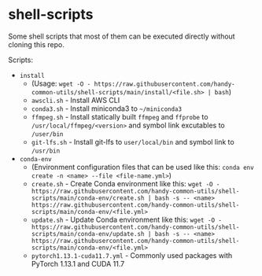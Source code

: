 # shell-scripts

Some shell scripts that most of them can be executed directly without cloning this repo.

Scripts:

- `install`
    - (Usage: `wget -O - https://raw.githubusercontent.com/handy-common-utils/shell-scripts/main/install/<file.sh> | bash`)
    - `awscli.sh` - Install AWS CLI
    - `conda3.sh` - Install miniconda3 to `~/miniconda3`
    - `ffmpeg.sh` - Install statically built `ffmpeg` and `ffprobe` to `/usr/local/ffmpeg/<version>` and symbol link excutables to `/user/bin`
    - `git-lfs.sh` - Install git-lfs to `user/local/bin` and symbol link to `/usr/bin`
- `conda-env`
    - (Environment configuration files that can be used like this: `conda env create -n <name> --file <file-name.yml>`)
    - `create.sh` - Create Conda environment like this: `wget -O - https://raw.githubusercontent.com/handy-common-utils/shell-scripts/main/conda-env/create.sh | bash -s -- <name> https://raw.githubusercontent.com/handy-common-utils/shell-scripts/main/conda-env/<file.yml>`
    - `update.sh` - Update Conda environment like this: `wget -O - https://raw.githubusercontent.com/handy-common-utils/shell-scripts/main/conda-env/update.sh | bash -s -- <name> https://raw.githubusercontent.com/handy-common-utils/shell-scripts/main/conda-env/<file.yml>`
    - `pytorch1.13.1-cuda11.7.yml` - Commonly used packages with PyTorch 1.13.1 and CUDA 11.7
